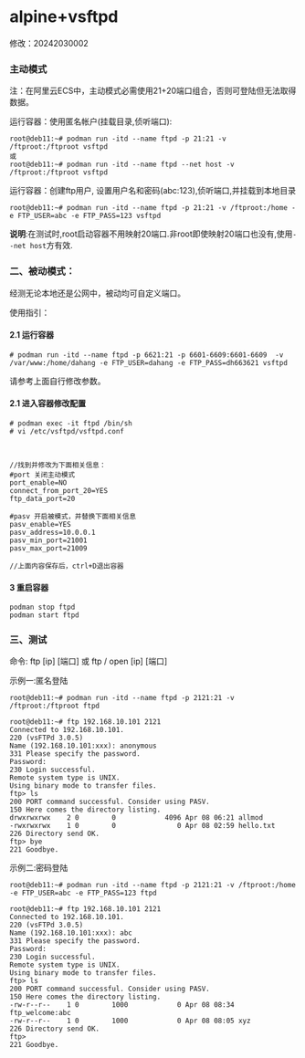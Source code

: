 # alpine+vsftpd

修改：20242030002

### 主动模式

注：在阿里云ECS中，主动模式必需使用21+20端口组合，否则可登陆但无法取得数据。

  
运行容器：使用匿名帐户(挂载目录,侦听端口):  
```
root@deb11:~# podman run -itd --name ftpd -p 21:21 -v /ftproot:/ftproot vsftpd  
或
root@deb11:~# podman run -itd --name ftpd --net host -v /ftproot:/ftproot vsftpd  
```

运行容器：创建ftp用户, 设置用户名和密码(abc:123),侦听端口,并挂载到本地目录
```
root@deb11:~# podman run -itd --name ftpd -p 21:21 -v /ftproot:/home -e FTP_USER=abc -e FTP_PASS=123 vsftpd
```

**说明**:在测试时,root启动容器不用映射20端口.非root即使映射20端口也没有,使用`--net host`方有效.


### 二、被动模式：

经测无论本地还是公网中，被动均可自定义端口。

使用指引：

#### 2.1 运行容器

```
# podman run -itd --name ftpd -p 6621:21 -p 6601-6609:6601-6609  -v /var/www:/home/dahang -e FTP_USER=dahang -e FTP_PASS=dh663621 vsftpd  
```
请参考上面自行修改参数。

####  2.1 进入容器修改配置
```
# podman exec -it ftpd /bin/sh
# vi /etc/vsftpd/vsftpd.conf



//找到并修改为下面相关信息：
#port 关闭主动模式
port_enable=NO
connect_from_port_20=YES
ftp_data_port=20

#pasv 开启被模式，并替换下面相关信息
pasv_enable=YES
pasv_address=10.0.0.1
pasv_min_port=21001
pasv_max_port=21009

//上面内容保存后，ctrl+D退出容器

```

####  3 重启容器

```
podman stop ftpd
podman start ftpd
```




### 三、测试
命令: ftp [ip] [端口]
      或 ftp / open [ip] [端口]

示例一:匿名登陆
```
root@deb11:~# podman run -itd --name ftpd -p 2121:21 -v /ftproot:/ftproot ftpd 

root@deb11:~# ftp 192.168.10.101 2121
Connected to 192.168.10.101.
220 (vsFTPd 3.0.5)
Name (192.168.10.101:xxx): anonymous
331 Please specify the password.
Password:
230 Login successful.
Remote system type is UNIX.
Using binary mode to transfer files.
ftp> ls
200 PORT command successful. Consider using PASV.
150 Here comes the directory listing.
drwxrwxrwx    2 0        0            4096 Apr 08 06:21 allmod
-rwxrwxrwx    1 0        0               0 Apr 08 02:59 hello.txt
226 Directory send OK.
ftp> bye
221 Goodbye.
```

示例二:密码登陆
```
root@deb11:~# podman run -itd --name ftpd -p 2121:21 -v /ftproot:/home -e FTP_USER=abc -e FTP_PASS=123 ftpd

root@deb11:~# ftp 192.168.10.101 2121
Connected to 192.168.10.101.
220 (vsFTPd 3.0.5)
Name (192.168.10.101:xxx): abc
331 Please specify the password.
Password:
230 Login successful.
Remote system type is UNIX.
Using binary mode to transfer files.
ftp> ls
200 PORT command successful. Consider using PASV.
150 Here comes the directory listing.
-rw-r--r--    1 0        1000            0 Apr 08 08:34 ftp_welcome:abc
-rw-r--r--    1 0        1000            0 Apr 08 08:05 xyz
226 Directory send OK.
ftp>
221 Goodbye.
```
